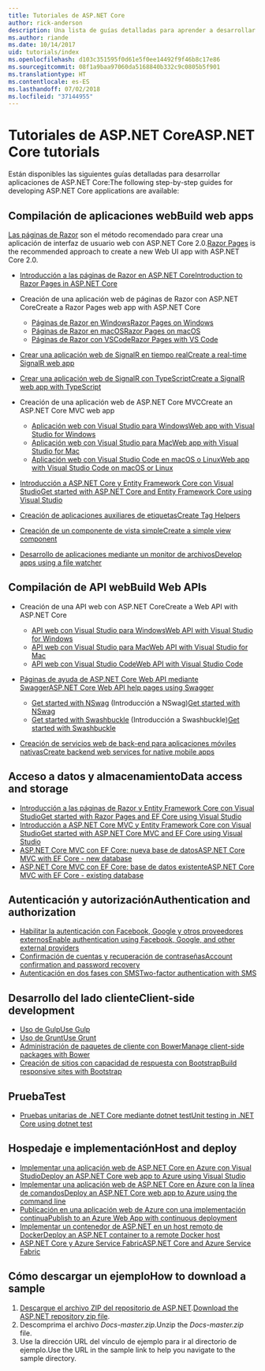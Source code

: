 ```yaml
---
title: Tutoriales de ASP.NET Core
author: rick-anderson
description: Una lista de guías detalladas para aprender a desarrollar aplicaciones de ASP.NET Core.
ms.author: riande
ms.date: 10/14/2017
uid: tutorials/index
ms.openlocfilehash: d103c351595f0d61e5f0ee14492f9f46b8c17e86
ms.sourcegitcommit: 08f1a9baa97060da5168840b332c9c0805b5f901
ms.translationtype: HT
ms.contentlocale: es-ES
ms.lasthandoff: 07/02/2018
ms.locfileid: "37144955"
---
```

# <a name="aspnet-core-tutorials"></a><span data-ttu-id="61443-103">Tutoriales de ASP.NET Core</span><span class="sxs-lookup"><span data-stu-id="61443-103">ASP.NET Core tutorials</span></span>

<span data-ttu-id="61443-104">Están disponibles las siguientes guías detalladas para desarrollar aplicaciones de ASP.NET Core:</span><span class="sxs-lookup"><span data-stu-id="61443-104">The following step-by-step guides for developing ASP.NET Core applications are available:</span></span>

## <a name="build-web-apps"></a><span data-ttu-id="61443-105">Compilación de aplicaciones web</span><span class="sxs-lookup"><span data-stu-id="61443-105">Build web apps</span></span>

<span data-ttu-id="61443-106">[Las páginas de Razor](xref:razor-pages/index) son el método recomendado para crear una aplicación de interfaz de usuario web con ASP.NET Core 2.0.</span><span class="sxs-lookup"><span data-stu-id="61443-106">[Razor Pages](xref:razor-pages/index) is the recommended approach to create a new Web UI app with ASP.NET Core 2.0.</span></span>

* [<span data-ttu-id="61443-107">Introducción a las páginas de Razor en ASP.NET Core</span><span class="sxs-lookup"><span data-stu-id="61443-107">Introduction to Razor Pages in ASP.NET Core</span></span>](xref:razor-pages/index)
* <span data-ttu-id="61443-108">Creación de una aplicación web de páginas de Razor con ASP.NET Core</span><span class="sxs-lookup"><span data-stu-id="61443-108">Create a Razor Pages web app with ASP.NET Core</span></span>

   * [<span data-ttu-id="61443-109">Páginas de Razor en Windows</span><span class="sxs-lookup"><span data-stu-id="61443-109">Razor Pages on Windows</span></span>](xref:tutorials/razor-pages/index)
   * [<span data-ttu-id="61443-110">Páginas de Razor en macOS</span><span class="sxs-lookup"><span data-stu-id="61443-110">Razor Pages on macOS</span></span>](xref:tutorials/razor-pages-mac/index)
   * [<span data-ttu-id="61443-111">Páginas de Razor con VSCode</span><span class="sxs-lookup"><span data-stu-id="61443-111">Razor Pages with VS Code</span></span>](xref:tutorials/razor-pages-vsc/index)  

* [<span data-ttu-id="61443-112">Crear una aplicación web de SignalR en tiempo real</span><span class="sxs-lookup"><span data-stu-id="61443-112">Create a real-time SignalR web app</span></span>](xref:tutorials/signalr)
* [<span data-ttu-id="61443-113">Crear una aplicación web de SignalR con TypeScript</span><span class="sxs-lookup"><span data-stu-id="61443-113">Create a SignalR web app with TypeScript</span></span>](xref:tutorials/signalr-typescript-webpack)

* <span data-ttu-id="61443-114">Creación de una aplicación web de ASP.NET Core MVC</span><span class="sxs-lookup"><span data-stu-id="61443-114">Create an ASP.NET Core MVC web app</span></span>

   * [<span data-ttu-id="61443-115">Aplicación web con Visual Studio para Windows</span><span class="sxs-lookup"><span data-stu-id="61443-115">Web app with Visual Studio for Windows</span></span>](xref:tutorials/first-mvc-app/index)
   * [<span data-ttu-id="61443-116">Aplicación web con Visual Studio para Mac</span><span class="sxs-lookup"><span data-stu-id="61443-116">Web app with Visual Studio for Mac</span></span>](xref:tutorials/first-mvc-app-mac/index)
   * [<span data-ttu-id="61443-117">Aplicación web con Visual Studio Code en macOS o Linux</span><span class="sxs-lookup"><span data-stu-id="61443-117">Web app with Visual Studio Code on macOS or Linux</span></span>](xref:tutorials/first-mvc-app-xplat/index)

* [<span data-ttu-id="61443-118">Introducción a ASP.NET Core y Entity Framework Core con Visual Studio</span><span class="sxs-lookup"><span data-stu-id="61443-118">Get started with ASP.NET Core and Entity Framework Core using Visual Studio</span></span>](xref:data/ef-mvc/index)
* [<span data-ttu-id="61443-119">Creación de aplicaciones auxiliares de etiquetas</span><span class="sxs-lookup"><span data-stu-id="61443-119">Create Tag Helpers</span></span>](xref:mvc/views/tag-helpers/authoring)
* [<span data-ttu-id="61443-120">Creación de un componente de vista simple</span><span class="sxs-lookup"><span data-stu-id="61443-120">Create a simple view component</span></span>](xref:mvc/views/view-components#walkthrough-creating-a-simple-view-component)
* [<span data-ttu-id="61443-121">Desarrollo de aplicaciones mediante un monitor de archivos</span><span class="sxs-lookup"><span data-stu-id="61443-121">Develop apps using a file watcher</span></span>](xref:tutorials/dotnet-watch)

## <a name="build-web-apis"></a><span data-ttu-id="61443-122">Compilación de API web</span><span class="sxs-lookup"><span data-stu-id="61443-122">Build Web APIs</span></span>

* <span data-ttu-id="61443-123">Creación de una API web con ASP.NET Core</span><span class="sxs-lookup"><span data-stu-id="61443-123">Create a Web API with ASP.NET Core</span></span>

  * [<span data-ttu-id="61443-124">API web con Visual Studio para Windows</span><span class="sxs-lookup"><span data-stu-id="61443-124">Web API with Visual Studio for Windows</span></span>](xref:tutorials/first-web-api)
  * [<span data-ttu-id="61443-125">API web con Visual Studio para Mac</span><span class="sxs-lookup"><span data-stu-id="61443-125">Web API with Visual Studio for Mac</span></span>](xref:tutorials/first-web-api-mac)
  * [<span data-ttu-id="61443-126">API web con Visual Studio Code</span><span class="sxs-lookup"><span data-stu-id="61443-126">Web API with Visual Studio Code</span></span>](xref:tutorials/web-api-vsc)

* [<span data-ttu-id="61443-127">Páginas de ayuda de ASP.NET Core Web API mediante Swagger</span><span class="sxs-lookup"><span data-stu-id="61443-127">ASP.NET Core Web API help pages using Swagger</span></span>](xref:tutorials/web-api-help-pages-using-swagger)
  * <span data-ttu-id="61443-128">[Get started with NSwag](xref:tutorials/get-started-with-nswag) (Introducción a NSwag)</span><span class="sxs-lookup"><span data-stu-id="61443-128">[Get started with NSwag](xref:tutorials/get-started-with-nswag)</span></span>
  * <span data-ttu-id="61443-129">[Get started with Swashbuckle](xref:tutorials/get-started-with-swashbuckle) (Introducción a Swashbuckle)</span><span class="sxs-lookup"><span data-stu-id="61443-129">[Get started with Swashbuckle](xref:tutorials/get-started-with-swashbuckle)</span></span>

* [<span data-ttu-id="61443-130">Creación de servicios web de back-end para aplicaciones móviles nativas</span><span class="sxs-lookup"><span data-stu-id="61443-130">Create backend web services for native mobile apps</span></span>](xref:mobile/native-mobile-backend)

## <a name="data-access-and-storage"></a><span data-ttu-id="61443-131">Acceso a datos y almacenamiento</span><span class="sxs-lookup"><span data-stu-id="61443-131">Data access and storage</span></span>

* [<span data-ttu-id="61443-132">Introducción a las páginas de Razor y Entity Framework Core con Visual Studio</span><span class="sxs-lookup"><span data-stu-id="61443-132">Get started with Razor Pages and EF Core using Visual Studio</span></span>](xref:data/ef-rp/intro)
* [<span data-ttu-id="61443-133">Introducción a ASP.NET Core MVC y Entity Framework Core con Visual Studio</span><span class="sxs-lookup"><span data-stu-id="61443-133">Get started with ASP.NET Core MVC and EF Core using Visual Studio</span></span>](xref:data/ef-mvc/index)
* [<span data-ttu-id="61443-134">ASP.NET Core MVC con EF Core: nueva base de datos</span><span class="sxs-lookup"><span data-stu-id="61443-134">ASP.NET Core MVC with EF Core - new database</span></span>](/ef/core/get-started/aspnetcore/new-db)
* [<span data-ttu-id="61443-135">ASP.NET Core MVC con EF Core: base de datos existente</span><span class="sxs-lookup"><span data-stu-id="61443-135">ASP.NET Core MVC with EF Core - existing database</span></span>](/ef/core/get-started/aspnetcore/existing-db)

## <a name="authentication-and-authorization"></a><span data-ttu-id="61443-136">Autenticación y autorización</span><span class="sxs-lookup"><span data-stu-id="61443-136">Authentication and authorization</span></span>

* [<span data-ttu-id="61443-137">Habilitar la autenticación con Facebook, Google y otros proveedores externos</span><span class="sxs-lookup"><span data-stu-id="61443-137">Enable authentication using Facebook, Google, and other external providers</span></span>](xref:security/authentication/social/index)
* [<span data-ttu-id="61443-138">Confirmación de cuentas y recuperación de contraseñas</span><span class="sxs-lookup"><span data-stu-id="61443-138">Account confirmation and password recovery</span></span>](xref:security/authentication/accconfirm)
* [<span data-ttu-id="61443-139">Autenticación en dos fases con SMS</span><span class="sxs-lookup"><span data-stu-id="61443-139">Two-factor authentication with SMS</span></span>](xref:security/authentication/2fa)

## <a name="client-side-development"></a><span data-ttu-id="61443-140">Desarrollo del lado cliente</span><span class="sxs-lookup"><span data-stu-id="61443-140">Client-side development</span></span>

* [<span data-ttu-id="61443-141">Uso de Gulp</span><span class="sxs-lookup"><span data-stu-id="61443-141">Use Gulp</span></span>](xref:client-side/using-gulp)
* [<span data-ttu-id="61443-142">Uso de Grunt</span><span class="sxs-lookup"><span data-stu-id="61443-142">Use Grunt</span></span>](xref:client-side/using-grunt)
* [<span data-ttu-id="61443-143">Administración de paquetes de cliente con Bower</span><span class="sxs-lookup"><span data-stu-id="61443-143">Manage client-side packages with Bower</span></span>](xref:client-side/bower)
* [<span data-ttu-id="61443-144">Creación de sitios con capacidad de respuesta con Bootstrap</span><span class="sxs-lookup"><span data-stu-id="61443-144">Build responsive sites with Bootstrap</span></span>](xref:client-side/bootstrap)

## <a name="test"></a><span data-ttu-id="61443-145">Prueba</span><span class="sxs-lookup"><span data-stu-id="61443-145">Test</span></span>

* [<span data-ttu-id="61443-146">Pruebas unitarias de .NET Core mediante dotnet test</span><span class="sxs-lookup"><span data-stu-id="61443-146">Unit testing in .NET Core using dotnet test</span></span>](/dotnet/articles/core/testing/unit-testing-with-dotnet-test)

## <a name="host-and-deploy"></a><span data-ttu-id="61443-147">Hospedaje e implementación</span><span class="sxs-lookup"><span data-stu-id="61443-147">Host and deploy</span></span>

* [<span data-ttu-id="61443-148">Implementar una aplicación web de ASP.NET Core en Azure con Visual Studio</span><span class="sxs-lookup"><span data-stu-id="61443-148">Deploy an ASP.NET Core web app to Azure using Visual Studio</span></span>](xref:tutorials/publish-to-azure-webapp-using-vs)
* [<span data-ttu-id="61443-149">Implementar una aplicación web de ASP.NET Core en Azure con la línea de comandos</span><span class="sxs-lookup"><span data-stu-id="61443-149">Deploy an ASP.NET Core web app to Azure using the command line</span></span>](xref:tutorials/publish-to-azure-webapp-using-cli)
* [<span data-ttu-id="61443-150">Publicación en una aplicación web de Azure con una implementación continua</span><span class="sxs-lookup"><span data-stu-id="61443-150">Publish to an Azure Web App with continuous deployment</span></span>](xref:host-and-deploy/azure-apps/azure-continuous-deployment)
* [<span data-ttu-id="61443-151">Implementar un contenedor de ASP.NET en un host remoto de Docker</span><span class="sxs-lookup"><span data-stu-id="61443-151">Deploy an ASP.NET container to a remote Docker host</span></span>](/azure/vs-azure-tools-docker-hosting-web-apps-in-docker)
* [<span data-ttu-id="61443-152">ASP.NET Core y Azure Service Fabric</span><span class="sxs-lookup"><span data-stu-id="61443-152">ASP.NET Core and Azure Service Fabric</span></span>](/azure/service-fabric/service-fabric-add-a-web-frontend)

<a name="download"></a>
## <a name="how-to-download-a-sample"></a><span data-ttu-id="61443-153">Cómo descargar un ejemplo</span><span class="sxs-lookup"><span data-stu-id="61443-153">How to download a sample</span></span>

1. <span data-ttu-id="61443-154">[Descargue el archivo ZIP del repositorio de ASP.NET](https://codeload.github.com/aspnet/Docs/zip/master).</span><span class="sxs-lookup"><span data-stu-id="61443-154">[Download the ASP.NET repository zip file](https://codeload.github.com/aspnet/Docs/zip/master).</span></span>
1. <span data-ttu-id="61443-155">Descomprima el archivo *Docs-master.zip*.</span><span class="sxs-lookup"><span data-stu-id="61443-155">Unzip the *Docs-master.zip* file.</span></span>
1. <span data-ttu-id="61443-156">Use la dirección URL del vínculo de ejemplo para ir al directorio de ejemplo.</span><span class="sxs-lookup"><span data-stu-id="61443-156">Use the URL in the sample link to help you navigate to the sample directory.</span></span>
